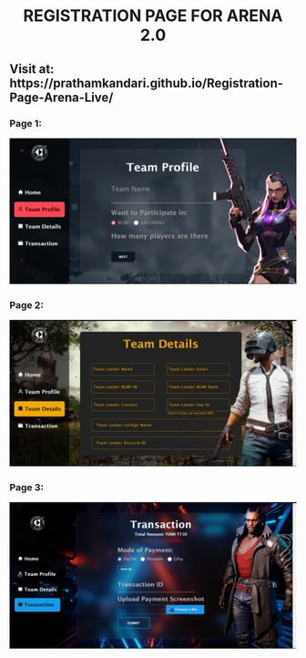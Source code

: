 <div align="center">
<h1>REGISTRATION PAGE FOR ARENA 2.0</h1>
</div>
<h2>Visit at: https://prathamkandari.github.io/Registration-Page-Arena-Live/</h2>
<h3>Page 1:
  
![](.img/Page1.png)
</h3>
<h3>Page 2:
  
![](.img/Page2.png)
</h3>
<h3>Page 3:
  
![](.img/Page3.png)
</h3>
